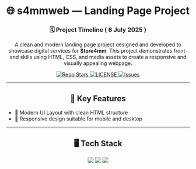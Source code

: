 
<h1 align="center">🌐 s4mmweb — Landing Page Project</h1>

<h3 align="center">🗓 Project Timeline ( 6 July 2025  )</h3>

<p align="center">
  A clean and modern landing page project designed and developed to showcase digital services for <strong>Store4mm</strong>. This project demonstrates front-end skills using HTML, CSS, and media assets to create a responsive and visually appealing webpage.
</p>

<p align="center">
  <a href="https://github.com/WaiYanPhoneMyint/s4mmweb">
    <img alt="Repo Stars" src="https://img.shields.io/github/stars/WaiYanPhoneMyint/s4mmweb?style=flat-square" />
  </a>
  <a href="https://github.com/WaiYanPhoneMyint/s4mmweb/blob/main/LICENSE">
    <img alt="LICENSE" src="https://img.shields.io/github/license/WaiYanPhoneMyint/s4mmweb.svg?style=flat-square" />
  </a>
  <a href="https://github.com/WaiYanPhoneMyint/s4mmweb/issues">
    <img alt="Issues" src="https://img.shields.io/github/issues/WaiYanPhoneMyint/s4mmweb?color=orange&style=flat-square" />
  </a>
</p>

---

<h2 align="center">🚀 Key Features</h2>

<ul>
  <li>🎨 Modern UI Layout with clean HTML structure</li>
  <li>📱 Responsive design suitable for mobile and desktop</li>
</ul>

---

<h2 align="center">🖥 Tech Stack</h2>

<p align="center">
  <img src="https://img.shields.io/badge/HTML5-%23E34F26.svg?style=for-the-badge&logo=html5&logoColor=white"/>
  <img src="https://img.shields.io/badge/CSS3-%231572B6.svg?style=for-the-badge&logo=css3&logoColor=white"/>
  <img src="https://img.shields.io/badge/GitHub_Pages-%23323E48.svg?style=for-the-badge&logo=github&logoColor=white"/>
</p>


